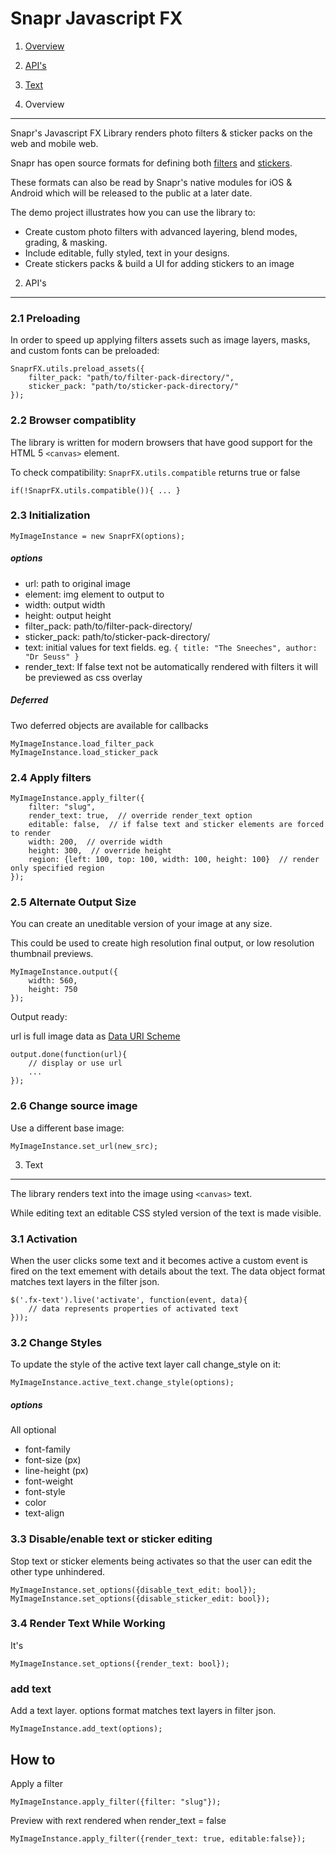 Snapr Javascript FX
=====================

1. [Overview](#1-overview)
2. [API's](#2-APIs)
3. [Text](#3-Text)



1. Overview
----------------------

Snapr's Javascript FX Library renders photo filters & sticker packs on the web and mobile web. 

Snapr has open source formats for defining both [filters](https://github.com/Snapr/filters/) and [stickers](https://github.com/Snapr/stickers).

These formats can also be read by Snapr's native modules for iOS & Android which will be released to the public at a later date.

The demo project illustrates how you can use the library to:

* Create custom photo filters with advanced layering, blend modes, grading, & masking.
* Include editable, fully styled, text in your designs.
* Create stickers packs & build a UI for adding stickers to an image


2. API's
-----------------------

### 2.1 Preloading

In order to speed up applying filters assets such as image layers, masks, and custom fonts can be preloaded:

    SnaprFX.utils.preload_assets({
        filter_pack: "path/to/filter-pack-directory/",
        sticker_pack: "path/to/sticker-pack-directory/"
    });


### 2.2 Browser compatiblity

The library is written for modern browsers that have good support for the HTML 5 `<canvas>` element.

To check compatibility: `SnaprFX.utils.compatible` returns true or false

    if(!SnaprFX.utils.compatible()){ ... }


### 2.3 Initialization

    MyImageInstance = new SnaprFX(options);


##### options

- url: path to original image
- element: img element to output to
- width: output width
- height: output height
- filter_pack: path/to/filter-pack-directory/
- sticker_pack: path/to/sticker-pack-directory/
- text: initial values for text fields. eg. `{ title: "The Sneeches", author: "Dr Seuss" }`
- render_text: If false text not be automatically rendered with filters it will be previewed as css overlay


##### Deferred

Two deferred objects are available for callbacks

    MyImageInstance.load_filter_pack
    MyImageInstance.load_sticker_pack


### 2.4 Apply filters

    MyImageInstance.apply_filter({
        filter: "slug",
        render_text: true,  // override render_text option
        editable: false,  // if false text and sticker elements are forced to render
        width: 200,  // override width
        height: 300,  // override height
        region: {left: 100, top: 100, width: 100, height: 100}  // render only specified region
    });


### 2.5 Alternate Output Size

You can create an uneditable version of your image at any size.

This could be used to create high resolution final output, or low resolution thumbnail previews.

    MyImageInstance.output({
        width: 560,
        height: 750
    });

Output ready:

url is full image data as [Data URI Scheme](https://en.wikipedia.org/wiki/Data_URI_scheme)


    output.done(function(url){
        // display or use url
        ...
    });


### 2.6 Change source image

Use a different base image:

    MyImageInstance.set_url(new_src);
    



3. Text
----------------------

The library renders text into the image using `<canvas>` text.

While editing text an editable CSS styled version of the text is made visible.

### 3.1 Activation

When the user clicks some text and it becomes active a custom event is fired on
the text emement with details about the text. The data object format matches
text layers in the filter json.

    $('.fx-text').live('activate', function(event, data){
        // data represents properties of activated text
    }));



### 3.2 Change Styles

To update the style of the active text layer call change_style on it:

    MyImageInstance.active_text.change_style(options);

##### options

All optional

- font-family
- font-size (px)
- line-height (px)
- font-weight
- font-style
- color
- text-align



### 3.3 Disable/enable text or sticker editing

Stop text or sticker elements being activates so that the user can edit the other
type unhindered.

    MyImageInstance.set_options({disable_text_edit: bool});
    MyImageInstance.set_options({disable_sticker_edit: bool});


### 3.4 Render Text While Working

It's

    MyImageInstance.set_options({render_text: bool});


### add text

Add a text layer.
options format matches text layers in filter json.

    MyImageInstance.add_text(options);



How to
------

Apply a filter

    MyImageInstance.apply_filter({filter: "slug"});


Preview with rext rendered when render_text = false

    MyImageInstance.apply_filter({render_text: true, editable:false});
